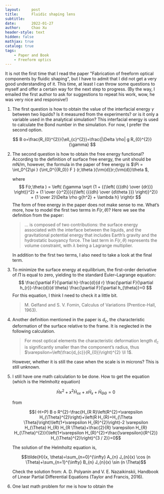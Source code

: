 ```yaml
---
layout:     post
title:      Fluidic shaping lens
subtitle:   
date:       2022-01-27
author:     Chao Xu
header-style: text
hidden: false 
mathjax: true
catalog: true
tags:
    - Paper and Book
    - Freeform optics
---
```


It is not the first time that I read the paper "Fabrication of freeform optical components by fluidic shaping", but I have to admit that I did not get a very good understanding of it. This time, at least I can throw some questions to myself and offer a certain way for the next step to progress. (By the way, I emailed the first author to ask for suggestions to repeat his work, wow, he was very nice and responsive!)

1. The first question is how to obtain the value of the interfacial energy $\gamma$ between two liquids? Is it measured from the experiments? or is it only a  variable used in the analytical simulation? This interfacial energy is used to calculate the Bond number in the simulation. For now, I prefer the second option. 

$$
B o=\frac{R_{0}^{2}}{\ell_{c}^{2}}=\frac{|\Delta \rho| g R_{0}^{2}}{\gamma}
$$

2. The second question is how to obtain the free energy functional? According to the definition of surface free energy, the unit should be mN/m, however, the formula in the paper of free energy is $\Pi  = \int_0^{2\pi } {\int_0^{{R_0}} F } (r,\theta ){\rm{d}}r\;{\rm{d}}\theta $, 

   where
   $$
   F(r,\theta ) = \left( {\gamma \sqrt {1 + {{\left( {{{dh} \over {dr}}} \right)}^2} + {1 \over {{r^2}}}{{\left( {{{dh} \over {d\theta }}} \right)}^2}}  + {1 \over 2}\Delta \rho g{h^2} + \lambda h} \right)r
   $$
   The form of free energy in the paper does not make sense to me. What’s more, how to model the first two terms in $F(r,\theta)$? Here we see the definition from the paper:

   > … is composed of two contributions: the surface energy associated with the interface between the liquids, and the gravitational potential energy that includes Earth’s gravity and the hydrostatic buoyancy force. The last term in  $F(r,\theta)$ represents the volume constraint, with $\lambda$ being a Lagrange multiplier.

   In addition to the first two terms, I also need to take a look at the final term.

3. To minimize the surface energy at equilibrium, the first-order derivative of $\Pi$​ is equal to zero, yielding to the standard Euler–Lagrange equation:
   $$
   \frac{\partial F}{\partial h}-\frac{d}{d r} \frac{\partial F}{\partial h_{r}}-\frac{d}{d \theta} \frac{\partial F}{\partial h_{\theta}}=0
   $$
   For this equation, I think I need to check it a little bit.

   > M. Gelfand and S. V. Fomin, Calculus of Variations (Prentice-Hall, 1963).

4. Another definition mentioned in the paper is $d_c$​, the characteristic deformation of the surface relative to the frame. It is neglected in the following calculation. 

   > For most optical elements the characteristic deformation length $d_c$ is significantly smaller than the component’s radius, thus $\varepsilon=\left(\frac{d_{c}}{R_{0}}\right)^{2} \ll 1$.

   However, whether it is still the case when the scale is in microns? This is still unknown. 

5. I still have one math calculation to be done. How to get the equation (which is the Helmholtz equation)
   
   $$\tilde{H} x^{2}+x^{2} \tilde{H}_{x x}+x \tilde{H}_{x}+\tilde{H}_{\Theta \Theta}=0$$
   
   from 
   
   $$(-H+P) B o R^{2}-\frac{H_{R R}\left(R^{2}+\varepsilon H_{\Theta}^{2}\right)+\left(R H_{R}+H_{\Theta \Theta}\right)\left(1+\varepsilon H_{R}^{2}\right)-2 \varepsilon H_{\Theta} H_{R} H_{R \Theta}+\frac{2}{R} \varepsilon H_{R} H_{\Theta}^{2}}{\left(1+\varepsilon H_{R}^{2}+\frac{\varepsilon}{R^{2}} H_{\Theta}^{2}\right)^{3 / 2}}=0$$
   
   The solution of the Helmholtz equation is, 
   
   $$\tilde{H}(x, \theta)=\sum_{n=0}^{\infty} A_{n} J_{n}(x) \cos (n \Theta)+\sum_{n=1}^{\infty} B_{n} J_{n}(x) \sin (n \Theta)$$
   
   Check the solution from: A. D. Polyanin and V. E. Nazaikinskii, Handbook of Linear Partial Differential Equations (Taylor and Francis, 2016).

6. One last math problem for me is how to obtain the 
